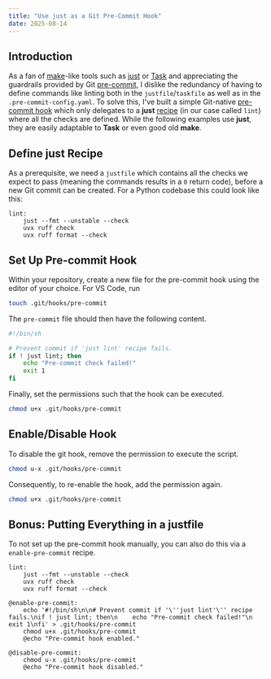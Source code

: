 ```yaml
---
title: "Use just as a Git Pre-Commit Hook"
date: 2025-08-14
---
```


## Introduction

As a fan of [make](https://www.gnu.org/software/make/manual/make.html)-like tools such as [just](https://github.com/casey/just) or [Task](https://taskfile.dev/) and appreciating the guardrails provided by Git [pre-commit](https://pre-commit.com/), I dislike the redundancy of having to define commands like linting both in the `justfile`/`taskfile` as well as in the `.pre-commit-config.yaml`.
To solve this, I've built a simple Git-native [pre-commit hook](https://git-scm.com/book/ms/v2/Customizing-Git-Git-Hooks) which only delegates to a **just** [recipe](https://just.systems/man/en/introduction.html) (in our case called `lint`) where all the checks are defined.
While the following examples use **just**, they are easily adaptable to **Task** or even good old **make**.

## Define just Recipe

As a prerequisite, we need a `justfile` which contains all the checks we expect to pass (meaning the commands results in a `0` return code), before a new Git commit can be created.
For a Python codebase this could look like this:

```plaintext
lint:
    just --fmt --unstable --check
    uvx ruff check
    uvx ruff format --check
```

## Set Up Pre-commit Hook

Within your repository, create a new file for the pre-commit hook using the editor of your choice. For VS Code, run

```sh
touch .git/hooks/pre-commit
```

The `pre-commit` file should then have the following content.

```sh
#!/bin/sh

# Prevent commit if 'just lint' recipe fails.
if ! just lint; then
    echo "Pre-commit check failed!"
    exit 1
fi
```

Finally, set the permissions such that the hook can be executed.

```sh
chmod u+x .git/hooks/pre-commit
```

## Enable/Disable Hook

To disable the git hook, remove the permission to execute the script.

```sh
chmod u-x .git/hooks/pre-commit
```

Consequently, to re-enable the hook, add the permission again.

```sh
chmod u+x .git/hooks/pre-commit
```

## Bonus: Putting Everything in a justfile

To not set up the pre-commit hook manually, you can also do this via a `enable-pre-commit` recipe.

```plaintext
lint:
    just --fmt --unstable --check
    uvx ruff check
    uvx ruff format --check

@enable-pre-commit:
    echo '#!/bin/sh\n\n# Prevent commit if '\''just lint'\'' recipe fails.\nif ! just lint; then\n    echo "Pre-commit check failed!"\n    exit 1\nfi' > .git/hooks/pre-commit
    chmod u+x .git/hooks/pre-commit
    @echo "Pre-commit hook enabled."

@disable-pre-commit:
    chmod u-x .git/hooks/pre-commit
    @echo "Pre-commit hook disabled."
```
